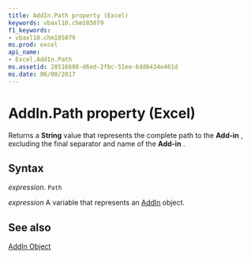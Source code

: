 ```yaml
---
title: AddIn.Path property (Excel)
keywords: vbaxl10.chm185079
f1_keywords:
- vbaxl10.chm185079
ms.prod: excel
api_name:
- Excel.AddIn.Path
ms.assetid: 28516688-d6ed-2fbc-51ee-6dd6434e461d
ms.date: 06/08/2017
---
```



# AddIn.Path property (Excel)

Returns a  **String** value that represents the complete path to the **Add-in** , excluding the final separator and name of the **Add-in** .


## Syntax

 _expression_. `Path`

 _expression_ A variable that represents an [AddIn](Excel.AddIn.md) object.


## See also


[AddIn Object](Excel.AddIn.md)

